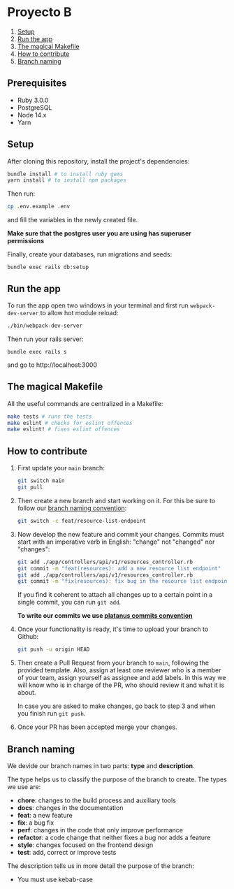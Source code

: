 # Proyecto B

1. [Setup](#setup)
2. [Run the app](#run-the-app)
3. [The magical Makefile](#the-magical-makefile)
4. [How to contribute](#how-to-contribute)
5. [Branch naming](#branch-naming)

## Prerequisites

- Ruby 3.0.0
- PostgreSQL
- Node 14.x
- Yarn

## Setup

After cloning this repository, install the project's dependencies:

```bash
bundle install # to install ruby gems
yarn install # to install npm packages
```

Then run:

```bash
cp .env.example .env
```

and fill the variables in the newly created file.

**Make sure that the postgres user you are using has superuser permissions**

Finally, create your databases, run migrations and seeds:

```
bundle exec rails db:setup
```

## Run the app

To run the app open two windows in your terminal and first run `webpack-dev-server` to allow hot module reload:

```bash
./bin/webpack-dev-server
```

Then run your rails server:

```
bundle exec rails s
```

and go to http://localhost:3000

## The magical Makefile

All the useful commands are centralized in a Makefile:

```bash
make tests # runs the tests
make eslint # checks for eslint offences
make eslint! # fixes eslint offences
```

## How to contribute

1. First update your `main` branch:

   ```bash
   git switch main
   git pull
   ```

2. Then create a new branch and start working on it. For this be sure to follow our [branch naming convention](#branch-naming):

   ```bash
   git switch -c feat/resource-list-endpoint
   ```

3. Now develop the new feature and commit your changes. Commits must start with an imperative verb in English: "change" not "changed" nor "changes":

   ```bash
   git add ./app/controllers/api/v1/resources_controller.rb
   git commit -m "feat(resources): add a new resource list endpoint"
   git add ./app/controllers/api/v1/resources_controller.rb
   git commit -m "fix(resources): fix bug in the resource list endpoint"
   ```

   If you find it coherent to attach all changes up to a certain point in a single commit, you can run `git add`.

   **To write our commits we use [platanus commits convention](https://la-guia.platan.us/setup/proyectos/git#commits)**

4. Once your functionality is ready, it's time to upload your branch to Github:

   ```bash
   git push -u origin HEAD
   ```

5. Then create a Pull Request from your branch to `main`, following the provided template. Also, assign at least one reviewer who is a member of your team, assign yourself as assignee and add labels. In this way we will know who is in charge of the PR, who should review it and what it is about.

   In case you are asked to make changes, go back to step 3 and when you finish run `git push`.

6. Once your PR has been accepted merge your changes.

## Branch naming

We devide our branch names in two parts: **type** and **description**.

The type helps us to classify the purpose of the branch to create. The types we use are:

- **chore**: changes to the build process and auxiliary tools
- **docs**: changes in the documentation
- **feat**: a new feature
- **fix**: a bug fix
- **perf**: changes in the code that only improve performance
- **refactor**: a code change that neither fixes a bug nor adds a feature
- **style**: changes focused on the frontend design
- **test**: add, correct or improve tests

The description tells us in more detail the purpose of the branch:

- You must use kebab-case
